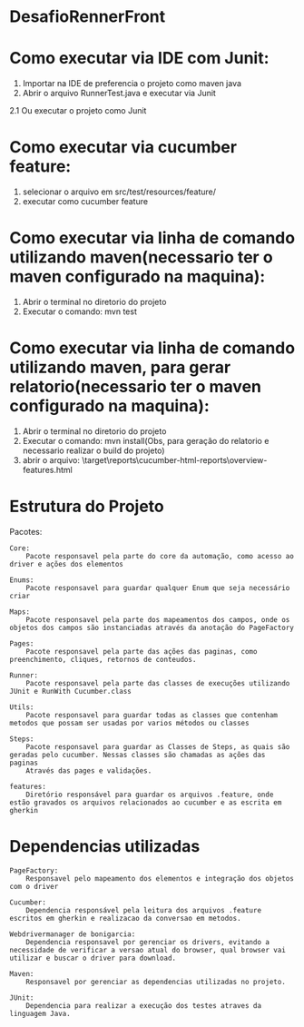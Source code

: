 # DesafioRennerFront
# Como executar via IDE com Junit:
1. Importar na IDE de preferencia o projeto como maven java
2. Abrir o arquivo RunnerTest.java e executar via Junit

2.1 Ou executar o projeto como Junit

# Como executar via cucumber feature:
1. selecionar o arquivo em src/test/resources/feature/
2. executar como cucumber feature

# Como executar via linha de comando utilizando maven(necessario ter o maven configurado na maquina):
1. Abrir o terminal no diretorio do projeto
2. Executar o comando: mvn test

# Como executar via linha de comando utilizando maven, para gerar relatorio(necessario ter o maven configurado na maquina):
1. Abrir o terminal no diretorio do projeto
2. Executar o comando: mvn install(Obs, para geração do relatorio e necessario realizar o build do projeto)
3. abrir o arquivo: \target\reports\cucumber-html-reports\overview-features.html

# Estrutura do Projeto
Pacotes:

	Core:
		Pacote responsavel pela parte do core da automação, como acesso ao driver e ações dos elementos

	Enums:
		Pacote responsavel para guardar qualquer Enum que seja necessário criar

	Maps:
		Pacote responsavel pela parte dos mapeamentos dos campos, onde os objetos dos campos são instanciadas através da anotação do PageFactory

	Pages:
		Pacote responsavel pela parte das ações das paginas, como preenchimento, cliques, retornos de conteudos.

	Runner:
		Pacote responsavel pela parte das classes de execuções utilizando JUnit e RunWith Cucumber.class

	Utils:
		Pacote responsavel para guardar todas as classes que contenham metodos que possam ser usadas por varios métodos ou classes

	Steps:
		Pacote responsavel para guardar as Classes de Steps, as quais são geradas pelo cucumber. Nessas classes são chamadas as ações das paginas
		Através das pages e validações.

	features:
		Diretório responsável para guardar os arquivos .feature, onde estão gravados os arquivos relacionados ao cucumber e as escrita em gherkin
	 
# Dependencias utilizadas

	PageFactory:
		Responsavel pelo mapeamento dos elementos e integração dos objetos com o driver
	
	Cucumber:
		Dependencia responsável pela leitura dos arquivos .feature escritos em gherkin e realizacao da conversao em metodos.
	
	Webdrivermanager de bonigarcia:	
		Dependencia responsavel por gerenciar os drivers, evitando a necessidade de verificar a versao atual do browser, qual browser vai utilizar e buscar o driver para download.
	
	Maven:
		Responsavel por gerenciar as dependencias utilizadas no projeto.
		
	JUnit:
		Dependencia para realizar a execução dos testes atraves da linguagem Java.